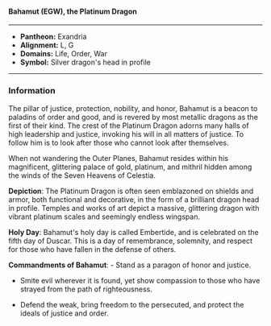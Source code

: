 #### Bahamut (EGW), the Platinum Dragon
___

- **Pantheon:** Exandria
- **Alignment:** L, G
- **Domains:** Life, Order, War
- **Symbol:** Silver dragon's head in profile
___

### Information

The pillar of justice, protection, nobility, and honor, Bahamut is a beacon to paladins of order and good, and is revered by most metallic dragons as the first of their kind. The crest of the Platinum Dragon adorns many halls of high leadership and justice, invoking his will in all matters of justice. To follow him is to look after those who cannot look after themselves.

When not wandering the Outer Planes, Bahamut resides within his magnificent, glittering palace of gold, platinum, and mithril hidden among the winds of the Seven Heavens of Celestia.

**Depiction**: The Platinum Dragon is often seen emblazoned on shields and armor, both functional and decorative, in the form of a brilliant dragon head in profile. Temples and works of art depict a massive, glittering dragon with vibrant platinum scales and seemingly endless wingspan.

**Holy Day**: Bahamut's holy day is called Embertide, and is celebrated on the fifth day of Duscar. This is a day of remembrance, solemnity, and respect for those who have fallen in the defense of others.

**Commandments of Bahamut**: - Stand as a paragon of honor and justice.

- Smite evil wherever it is found, yet show compassion to those who have strayed from the path of righteousness.

- Defend the weak, bring freedom to the persecuted, and protect the ideals of justice and order.